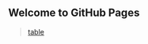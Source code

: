 ## Welcome to GitHub Pages
> <a href="https://adarshprogrammer.github.io/My-Projects/todo.html">table</a>
